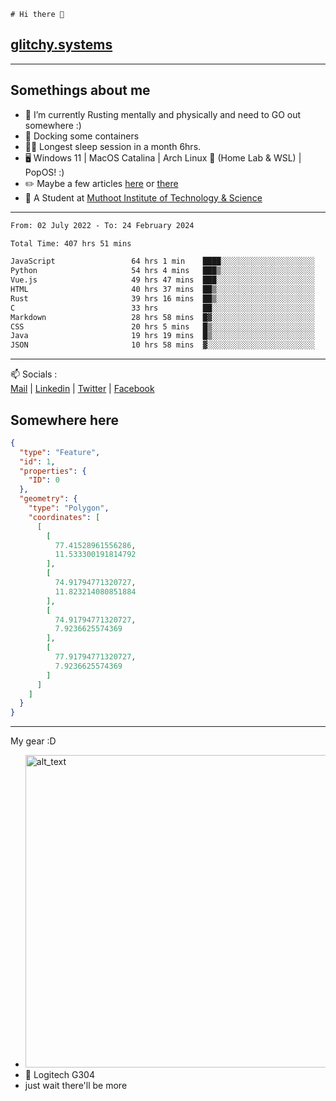 ```
# Hi there 👋
```
## [glitchy.systems](https://glitchy.systems)
---

## Somethings about me



- 🌱 I’m currently Rusting mentally and physically and need to GO out somewhere :)
- 🐋 Docking some containers
- 😶‍🌫️ Longest sleep session in a month 6hrs.
- 🖥️ Windows 11 | MacOS Catalina | Arch Linux 🦩 (Home Lab & WSL) | PopOS! :)
- ✏️ Maybe a few articles [here](https://medium.com/@advaithnarayanan8) or [there](https://medium.com/@advaithnarayanan8)
- 📑 A Student at [Muthoot Institute of Technology & Science](https://mgmits.ac.in/)



---

<!--START_SECTION:waka-->

```txt
From: 02 July 2022 - To: 24 February 2024

Total Time: 407 hrs 51 mins

JavaScript                 64 hrs 1 min    ████░░░░░░░░░░░░░░░░░░░░░   15.70 %
Python                     54 hrs 4 mins   ███▒░░░░░░░░░░░░░░░░░░░░░   13.26 %
Vue.js                     49 hrs 47 mins  ███░░░░░░░░░░░░░░░░░░░░░░   12.21 %
HTML                       40 hrs 37 mins  ██▒░░░░░░░░░░░░░░░░░░░░░░   09.96 %
Rust                       39 hrs 16 mins  ██▒░░░░░░░░░░░░░░░░░░░░░░   09.63 %
C                          33 hrs          ██░░░░░░░░░░░░░░░░░░░░░░░   08.10 %
Markdown                   28 hrs 58 mins  █▓░░░░░░░░░░░░░░░░░░░░░░░   07.11 %
CSS                        20 hrs 5 mins   █▒░░░░░░░░░░░░░░░░░░░░░░░   04.92 %
Java                       19 hrs 19 mins  █▒░░░░░░░░░░░░░░░░░░░░░░░   04.74 %
JSON                       10 hrs 58 mins  ▓░░░░░░░░░░░░░░░░░░░░░░░░   02.69 %
```

<!--END_SECTION:waka-->

---

📫 Socials :<br>
[Mail](mailto:advaithnarayanan8@gmail.com) | [Linkedin](https://www.linkedin.com/in/advaith-narayanan-a72152214/) | [Twitter](https://twitter.com/advaithnarayan) | [Facebook](https://screenmessage.com/qinq)

## Somewhere here

```geojson
{
  "type": "Feature",
  "id": 1,
  "properties": {
    "ID": 0
  },
  "geometry": {
    "type": "Polygon",
    "coordinates": [
      [
        [
          77.41528961556286,
          11.533300191814792
        ],
        [
          74.91794771320727,
          11.823214080851884
        ],
        [
          74.91794771320727,
          7.9236625574369
        ],
        [
          77.91794771320727,
          7.9236625574369
        ]
      ]
    ]
  }
}
```


--- 
My gear :D

- [<img alt="alt_text" width="500px" src="https://valid.x86.fr/cache/banner/xv24bv-6.png" />](https://valid.x86.fr/xv24bv)
- 🐁 Logitech G304
- just wait there'll be more

